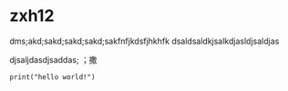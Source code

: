 # zxh12
dms;akd;sakd;sakd;sakd;sakfnfjkdsfjhkhfk
dsaldsaldkjsalkdjasldjsaldjas

djsaljdasdjsaddas; ；撒

`print("hello world!")`

